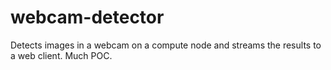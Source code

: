 # webcam-detector

Detects images in a webcam on a compute node and streams the results to a web client. Much POC.
